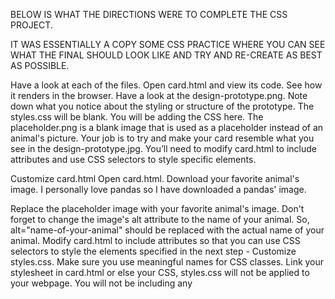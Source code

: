 BELOW IS WHAT THE DIRECTIONS WERE TO COMPLETE THE CSS PROJECT.

IT WAS ESSENTIALLY A COPY SOME CSS PRACTICE WHERE YOU CAN SEE WHAT THE FINAL SHOULD LOOK LIKE AND TRY AND RE-CREATE AS BEST AS POSSIBLE.




Have a look at each of the files.
Open card.html and view its code. See how it renders in the browser.
Have a look at the design-prototype.png. Note down what you notice about the styling or structure of the prototype.
The styles.css will be blank. You will be adding the CSS here.
The placeholder.png is a blank image that is used as a placeholder instead of an animal's picture.
Your job is to try and make your card resemble what you see in the design-prototype.jpg. You’ll need to modify card.html to include attributes and use CSS selectors to style specific elements.

Customize card.html
Open card.html.
Download your favorite animal's image. I personally love pandas so I have downloaded a pandas' image.

Replace the placeholder image with your favorite animal's image.
Don't forget to change the image's alt attribute to the name of your animal. So, alt="name-of-your-animal" should be replaced with the actual name of your animal.
Modify card.html to include attributes so that you can use CSS selectors to style the elements specified in the next step - Customize styles.css. Make sure you use meaningful names for CSS classes.
Link your stylesheet in card.html or else your CSS, styles.css will not be applied to your webpage. You will not be including any <style> elements or style attributes in the body of card.html.
Replace the current information with your animal's information. Information will refer to:
The Animal's Name
The Interesting Fact about the Animal
The List of Items for your Animal's Characteristics.
Your Animal's Brief Description.
5. Customize styles.css
Open styles.css and apply the following style to match the design prototype:

For the image, you will want to use an image with a width of 300 pixels. If your image is larger, you can set the image's width to 300 pixels in your CSS, but be aware that your image might end up squished or distorted. Later, we'll talk about how you can fix this problem using responsive images.
The entire card's width should be fixed and include the spacing around the image (Since image is 300px wide, card should be 300px + spacing on either side.) The card should not expand with the browser window.
Italicized text for the animal's interesting fact.
Bold the Labels for the animals' list items (e.g. 'Habitat'). Note that you have to only bold the labels, not the entire list items.
No dots for the animal's list items.
Border around the animal name, image and it's information (interesting fact, list items, and description). Make sure you set the border-style, border-width and border-color. You can even do it in one line.
Spacing / Padding around the animal's name, image, the list of items and the information.
Feel free to customize your information and styles so long as you follow the above rules. For inspiration, you can try playing around with background colors or border-radius. You can even add a box shadow on the entire card.